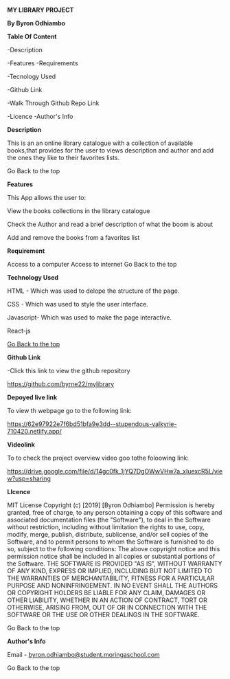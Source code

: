 **MY LIBRARY PROJECT**


**By Byron Odhiambo**

**Table Of Content**

-Description 

-Features -Requirements

-Tecnology Used 

-Github Link 

-Walk Through Github Repo Link 

-Licence -Author's Info

**Description**

This is an an online library catalogue with a collection of available books,that provides for the user to views description and author and add the ones they like to their favorites lists.

Go Back to the top

**Features**

This App allows the user to:

View the books collections in the library catalogue

Check the Author and read a brief description of what the boom is about

Add and remove the books from a favorites list



**Requirement**

Access to a computer
Access to internet
Go Back to the top

**Technology Used**

HTML - Which was used to delope the structure of the page.

CSS - Which was used to style the user interface.

Javascript- Which was used to make the page interactive.

React-js

[Go Back to the top](#mylibrary)

**Github Link**

-Click this link to view the github repository

https://github.com/byrne22/mylibrary

**Depoyed live link**

To view th webpage go to the following link:

https://62e97922e7f6bd51bfa9e3dd--stupendous-valkyrie-710420.netlify.app/

**Videolink**

To to check the project overview video goo tothe foloowing link:

https://drive.google.com/file/d/14gc0fk_1jYQ7DgOWwVHw7a_xIuexcR5L/view?usp=sharing



**LIcence**

MIT License Copyright (c) [2019] [Byron Odhiambo] Permission is hereby granted, free of charge, to any person obtaining a copy of this software and associated documentation files (the "Software"), to deal in the Software without restriction, including without limitation the rights to use, copy, modify, merge, publish, distribute, sublicense, and/or sell copies of the Software, and to permit persons to whom the Software is furnished to do so, subject to the following conditions: The above copyright notice and this permission notice shall be included in all copies or substantial portions of the Software. THE SOFTWARE IS PROVIDED "AS IS", WITHOUT WARRANTY OF ANY KIND, EXPRESS OR IMPLIED, INCLUDING BUT NOT LIMITED TO THE WARRANTIES OF MERCHANTABILITY, FITNESS FOR A PARTICULAR PURPOSE AND NONINFRINGEMENT. IN NO EVENT SHALL THE AUTHORS OR COPYRIGHT HOLDERS BE LIABLE FOR ANY CLAIM, DAMAGES OR OTHER LIABILITY, WHETHER IN AN ACTION OF CONTRACT, TORT OR OTHERWISE, ARISING FROM, OUT OF OR IN CONNECTION WITH THE SOFTWARE OR THE USE OR OTHER DEALINGS IN THE SOFTWARE.

Go Back to the top

**Author's Info**

Email - byron.odhiambo@student.moringaschool.com

Go Back to the top
